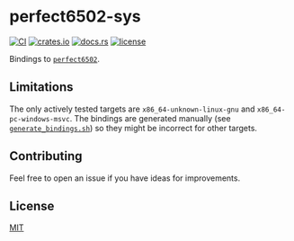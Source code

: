 # perfect6502-sys

[![CI][ci_badge]][ci]
[![crates.io][crate_badge]][crate]
[![docs.rs][docs_badge]][docs]
[![license][license_badge]][license]

Bindings to [`perfect6502`][perfect6502].

## Limitations

The only actively tested targets are `x86_64-unknown-linux-gnu` and
`x86_64-pc-windows-msvc`. The bindings are generated manually
(see [`generate_bindings.sh`][generate_bindings]) so they might be incorrect for
other targets.

## Contributing

Feel free to open an issue if you have ideas for improvements.

## License

[MIT](https://github.com/zachcmadsen/perfect6502-sys/blob/main/LICENSE)

<!-- Badges -->

[ci_badge]: https://github.com/zachcmadsen/perfect6502-sys/workflows/CI/badge.svg?branch=main
[ci]: https://github.com/zachcmadsen/perfect6502-sys/actions?query=branch%3Amain
[crate_badge]: https://img.shields.io/crates/v/perfect6502-sys.svg
[crate]: https://crates.io/crates/perfect6502-sys
[docs_badge]: https://img.shields.io/docsrs/perfect6502-sys/latest.svg
[docs]: https://docs.rs/perfect6502-sys
[license_badge]: https://img.shields.io/crates/l/perfect6502-sys.svg
[license]: https://github.com/zachcmadsen/perfect6502-sys/blob/main/LICENSE

<!-- Links -->

[perfect6502]: https://github.com/mist64/perfect6502
[generate_bindings]: https://github.com/zachcmadsen/perfect6502-sys/blob/main/generate_bindings.sh